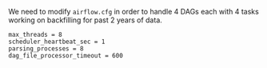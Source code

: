 
We need to modify `airflow.cfg` in order to handle 4 DAGs each with 4 tasks working on backfilling for past 2 years of data.

```
max_threads = 8
scheduler_heartbeat_sec = 1
parsing_processes = 8
dag_file_processor_timeout = 600
```